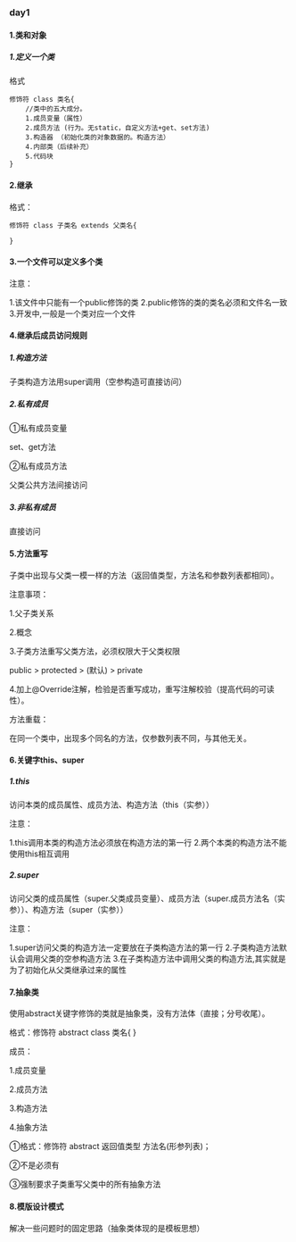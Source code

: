 ### day1

#### 1.类和对象

##### 1.定义一个类

格式

```
修饰符 class 类名{
    //类中的五大成分。
    1.成员变量（属性）
    2.成员方法 (行为。无static，自定义方法+get、set方法) 
    3.构造器 （初始化类的对象数据的。构造方法）
    4.内部类（后续补充）
    5.代码块
}
```



#### 2.继承

格式：

```
修饰符 class 子类名 extends 父类名{

}
```



#### 3.一个文件可以定义多个类

注意：

1.该文件中只能有一个public修饰的类
2.public修饰的类的类名必须和文件名一致
3.开发中,一般是一个类对应一个文件



#### 4.继承后成员访问规则

##### 1.构造方法

子类构造方法用super调用（空参构造可直接访问）

##### 2.私有成员

①私有成员变量

set、get方法

②私有成员方法

父类公共方法间接访问

##### 3.非私有成员

直接访问



#### 5.方法重写

子类中出现与父类一模一样的方法（返回值类型，方法名和参数列表都相同）。

注意事项：

1.父子类关系

2.概念

3.子类方法重写父类方法，必须权限大于父类权限

public >  protected  > (默认) > private

4.加上@Override注解，检验是否重写成功，重写注解校验（提高代码的可读性）。



方法重载：

在同一个类中，出现多个同名的方法，仅参数列表不同，与其他无关。



#### 6.关键字this、super

##### 1.this

访问本类的成员属性、成员方法、构造方法（this（实参））

注意：

1.this调用本类的构造方法必须放在构造方法的第一行
2.两个本类的构造方法不能使用this相互调用

##### 2.super

访问父类的成员属性（super.父类成员变量）、成员方法（super.成员方法名（实参））、构造方法（super（实参））

注意：

1.super访问父类的构造方法一定要放在子类构造方法的第一行
2.子类构造方法默认会调用父类的空参构造方法
3.在子类构造方法中调用父类的构造方法,其实就是为了初始化从父类继承过来的属性



#### 7.抽象类

使用abstract关键字修饰的类就是抽象类，没有方法体（直接；分号收尾）。

格式：修饰符  abstract  class  类名{  }

成员：

1.成员变量

2.成员方法

3.构造方法

4.抽象方法

①格式：修饰符  abstract  返回值类型  方法名(形参列表)；

②不是必须有

③强制要求子类重写父类中的所有抽象方法



#### 8.模版设计模式

解决一些问题时的固定思路（抽象类体现的是模板思想）







